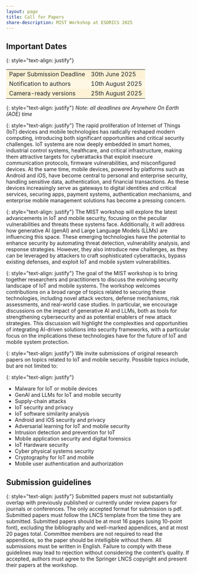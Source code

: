 ```yaml
---
layout: page
title: Call for Papers
share-description: MIST Workshop at ESORICS 2025
---
```


## Important Dates
{: style="text-align: justify"}
<table>
  <tbody>
    <tr style="background-color:#fdf2d5; color:#242526">
      <td>Paper Submission Deadline</td>
      <td>30th June 2025</td>
    </tr>
    <tr style="background-color:#fdf7e3; color:#242526">
      <td>Notification to authors</td>
      <td>10th August 2025</td>
    </tr>
    <tr style="background-color:#fdf2d5; color:#242526">
      <td>Camera-ready versions</td>
      <td>25th August 2025</td>
    </tr>
  </tbody>
</table>


{: style="text-align: justify"}
*Note*: _all deadlines are Anywhere On Earth (AOE) time_

{: style="text-align: justify"}
The rapid proliferation of Internet of Things (IoT) devices and mobile technologies has radically reshaped modern computing, introducing both significant opportunities
and critical security challenges. IoT systems are now deeply embedded in smart homes, industrial control systems, healthcare, and critical infrastructure, making
them attractive targets for cyberattacks that exploit insecure communication protocols, firmware vulnerabilities, and misconfigured devices. At the same time,
mobile devices, powered by platforms such as Android and iOS, have become central to personal and enterprise security, handling sensitive data, authentication,
and financial transactions. As these devices increasingly serve as gateways to digital identities and critical services, securing apps, payment systems, authentication
mechanisms, and enterprise mobile management solutions has become a pressing concern.

{: style="text-align: justify"}
The MIST workshop will explore the latest advancements in IoT and mobile security, focusing on the peculiar vulnerabilities and threats these systems face. Additionally, it will address how generative AI (genAI) and Large Language Models (LLMs) are influencing this space. These emerging technologies have the potential to enhance security by automating threat detection, vulnerability analysis, and response strategies. However, they also introduce new challenges, as they can be leveraged by attackers to craft sophisticated cyberattacks, bypass existing defenses, and exploit IoT and mobile system vulnerabilities.

{: style="text-align: justify"}
The goal of the MIST workshop is to bring together researchers and practitioners to discuss the evolving security landscape of IoT and mobile systems. The workshop welcomes contributions on a broad range of topics related to securing these technologies, including novel attack vectors, defense mechanisms, risk assessments, and real-world case studies. In particular, we encourage discussions on the impact of generative AI and LLMs, both as tools for strengthening cybersecurity and as potential enablers of new attack strategies. This discussion will highlight the complexities and opportunities of integrating AI-driven solutions into security frameworks, with a particular focus on the implications these technologies have for the future of IoT and mobile system protection.


{: style="text-align: justify"}
We invite submissions of original research papers on topics related to IoT and
mobile security. Possible topics include, but are not limited to:

{: style="text-align: justify"}
- Malware for IoT or mobile devices
- GenAI and LLMs for IoT and mobile security
- Supply-chain attacks
- IoT security and privacy
- IoT software similarity analysis
- Android and iOS security and privacy
- Adversarial learning for IoT and mobile security
- Intrusion detection and prevention for IoT
- Mobile application security and digital forensics
- IoT Hardware security
- Cyber physical systems security
- Cryptography for IoT and mobile
- Mobile user authentication and authorization

## Submission guidelines
{: style="text-align: justify"}
Submitted papers must not substantially overlap with previously published or currently under review papers for journals or conferences. The only accepted format
for submission is pdf. Submitted papers must follow the LNCS template from the time they are submitted. Submitted papers should be at most 16 pages (using
10-point font), excluding the bibliography and well-marked appendices, and at most 20 pages total. Committee members are not required to read the appendices, so the
paper should be intelligible without them. All submissions must be written in English. 
Failure to comply with these guidelines may lead to rejection without considering the content’s quality. If accepted, authors must agree to the Springer LNCS copyright
and present their papers at the workshop.

